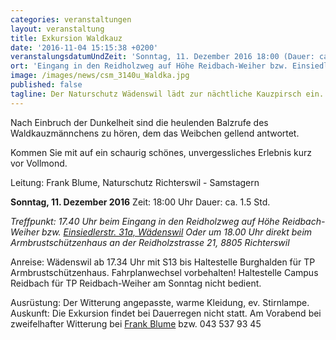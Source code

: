 ```yaml
---
categories: veranstaltungen
layout: veranstaltung
title: Exkursion Waldkauz
date: '2016-11-04 15:15:38 +0200'
veranstalungsdatumUndZeit: 'Sonntag, 11. Dezember 2016 18:00 (Dauer: ca. 1.5 Std.)'
ort: 'Eingang in den Reidholzweg auf Höhe Reidbach-Weiher bzw. Einsiedlerstr. 31a, Wädenswil'
image: /images/news/csm_3140u_Waldka.jpg
published: false
tagline: Der Naturschutz Wädenswil lädt zur nächtliche Kauzpirsch ein.
---
```


Nach Einbruch der Dunkelheit sind die heulenden Balzrufe des Waldkauzmännchens zu hören, dem das Weibchen gellend antwortet.

Kommen Sie mit auf ein schaurig schönes, unvergessliches Erlebnis kurz vor Vollmond.

Leitung: Frank Blume, Naturschutz Richterswil - Samstagern

**Sonntag, 11. Dezember 2016**
Zeit: 18:00 Uhr
Dauer: ca. 1.5 Std.

_Treffpunkt: 17.40 Uhr beim Eingang in den Reidholzweg auf Höhe Reidbach-Weiher bzw. [Einsiedlerstr. 31a, Wädenswil](http://map.search.ch/richterswil/reidholzstr.21?poi=-&b=high)
Oder um 18.00 Uhr direkt beim Armbrustschützenhaus an der Reidholzstrasse 21, 8805 Richterswil_

Anreise: Wädenswil ab 17.34 Uhr mit S13 bis Haltestelle Burghalden für TP Armbrustschützenhaus. Fahrplanwechsel vorbehalten!
Haltestelle Campus Reidbach für TP Reidbach-Weiher am Sonntag nicht bedient.

Ausrüstung: Der Witterung angepasste, warme Kleidung, ev. Stirnlampe.
Auskunft: Die Exkursion findet bei Dauerregen nicht statt. Am Vorabend bei zweifelhafter Witterung bei [Frank Blume](mailto:frank.blume@hispeed.ch) bzw. 043 537 93 45
